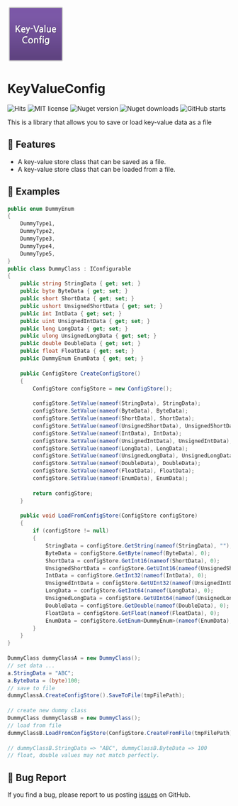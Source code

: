 ![logo](https://raw.githubusercontent.com/akon47/KeyValueConfig/master/KeyValueConfig/logo.png)

# KeyValueConfig

<p>
  <img alt="Hits" src="https://hits.seeyoufarm.com/api/count/incr/badge.svg?url=https%3A%2F%2Fgithub.com%2Fakon47%2FKeyValueConfig&count_bg=%2379C83D&title_bg=%23555555&icon=&icon_color=%23E7E7E7&title=hits&edge_flat=false" />
  <img alt="MIT license" src="https://img.shields.io/badge/License-MIT-green.svg">
  <img alt="Nuget version" src="https://img.shields.io/nuget/v/KeyValueConfig">
  <img alt="Nuget downloads" src="https://img.shields.io/nuget/dt/KeyValueConfig">
  <img alt="GitHub starts" src="https://img.shields.io/github/stars/akon47/KeyValueConfig">
</p>

This is a library that allows you to save or load key-value data as a file

## 🎨 Features
- A key-value store class that can be saved as a file.
- A key-value store class that can be loaded from a file.

## 🐾 Examples

```cs
public enum DummyEnum
{
    DummyType1,
    DummyType2,
    DummyType3,
    DummyType4,
    DummyType5,
}
public class DummyClass : IConfigurable
{
    public string StringData { get; set; }
    public byte ByteData { get; set; }
    public short ShortData { get; set; }
    public ushort UnsignedShortData { get; set; }
    public int IntData { get; set; }
    public uint UnsignedIntData { get; set; }
    public long LongData { get; set; }
    public ulong UnsignedLongData { get; set; }
    public double DoubleData { get; set; }
    public float FloatData { get; set; }
    public DummyEnum EnumData { get; set; }

    public ConfigStore CreateConfigStore()
    {
        ConfigStore configStore = new ConfigStore();
        
        configStore.SetValue(nameof(StringData), StringData);
        configStore.SetValue(nameof(ByteData), ByteData);
        configStore.SetValue(nameof(ShortData), ShortData);
        configStore.SetValue(nameof(UnsignedShortData), UnsignedShortData);
        configStore.SetValue(nameof(IntData), IntData);
        configStore.SetValue(nameof(UnsignedIntData), UnsignedIntData);
        configStore.SetValue(nameof(LongData), LongData);
        configStore.SetValue(nameof(UnsignedLongData), UnsignedLongData);
        configStore.SetValue(nameof(DoubleData), DoubleData);
        configStore.SetValue(nameof(FloatData), FloatData);
        configStore.SetValue(nameof(EnumData), EnumData);
        
        return configStore;
    }

    public void LoadFromConfigStore(ConfigStore configStore)
    {
        if (configStore != null)
        {
            StringData = configStore.GetString(nameof(StringData), "");
            ByteData = configStore.GetByte(nameof(ByteData), 0);
            ShortData = configStore.GetInt16(nameof(ShortData), 0);
            UnsignedShortData = configStore.GetUInt16(nameof(UnsignedShortData), 0);
            IntData = configStore.GetInt32(nameof(IntData), 0);
            UnsignedIntData = configStore.GetUInt32(nameof(UnsignedIntData), 0);
            LongData = configStore.GetInt64(nameof(LongData), 0);
            UnsignedLongData = configStore.GetUInt64(nameof(UnsignedLongData), 0);
            DoubleData = configStore.GetDouble(nameof(DoubleData), 0);
            FloatData = configStore.GetFloat(nameof(FloatData), 0);
            EnumData = configStore.GetEnum<DummyEnum>(nameof(EnumData), DummyEnum.DummyType1);
        }
    }
}

DummyClass dummyClassA = new DummyClass();
// set data ...
a.StringData = "ABC";
a.ByteData = (byte)100;
// save to file
dummyClassA.CreateConfigStore().SaveToFile(tmpFilePath);

// create new dummy class
DummyClass dummyClassB = new DummyClass();
// load from file
dummyClassB.LoadFromConfigStore(ConfigStore.CreateFromFile(tmpFilePath));

// dummyClassB.StringData => "ABC", dummyClassB.ByteData => 100 
// float, double values may not match perfectly. 
```

## 🐞 Bug Report
If you find a bug, please report to us posting [issues](https://github.com/akon47/KeyValueConfig/issues) on GitHub.
